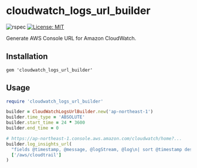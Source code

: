 # cloudwatch_logs_url_builder

![rspec](https://github.com/naomichi-y/cloudwatch_logs_url_builder/actions/workflows/rspec.yml/badge.svg)
[![License: MIT](https://img.shields.io/badge/License-MIT-yellow.svg)](https://opensource.org/licenses/MIT)

Generate AWS Console URL for Amazon CloudWatch.

## Installation

```
gem 'cloudwatch_logs_url_builder'
```

## Usage

```ruby
require 'cloudwatch_logs_url_builder'

builder = CloudWatchLogsUrlBuilder.new('ap-northeast-1')
builder.time_type = 'ABSOLUTE'
builder.start_time = 24 * 3600
builder.end_time = 0

# https://ap-northeast-1.console.aws.amazon.com/cloudwatch/home?...
builder.log_insights_url(
  "fields @timestamp, @message, @logStream, @log\n| sort @timestamp desc\n| limit 20",
  ['/aws/cloudtrail']
)
```
